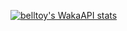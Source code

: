 <!--
[![belltoy's GitHub stats](https://belltoy.net/github-stats/?username=belltoy&title_color=2F855A&show_icons=true&icon_color=2F855A&card_width=495px&layout=compact&theme=transparent)](https://github.com/anuraghazra/github-readme-stats)

[![belltoy's GitHub stats](https://belltoy.net/github-stats/top-langs?username=belltoy&title_color=2F855A&show_icons=true&icon_color=2F855A&card_width=495px&layout=compact&theme=transparent)](https://github.com/anuraghazra/github-readme-stats)
-->

<!--
[![Top Langs](https://github-readme-stats.vercel.app/api/top-langs/?username=belltoy)](https://github.com/anuraghazra/github-readme-stats)
-->

[![belltoy's WakaAPI stats](https://belltoy.net/github-stats/wakatime?username=belltoy&api_domain=wakapi.dev&title_color=2F855A&icon_color=2F855A&card_width=500px&custom_title=Wakapi%20Week%20Stats&layout=compact&theme=transparent)](https://github.com/anuraghazra/github-readme-stats)
